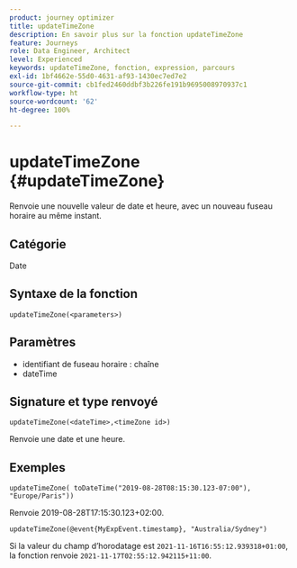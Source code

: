 ```yaml
---
product: journey optimizer
title: updateTimeZone
description: En savoir plus sur la fonction updateTimeZone
feature: Journeys
role: Data Engineer, Architect
level: Experienced
keywords: updateTimeZone, fonction, expression, parcours
exl-id: 1bf4662e-55d0-4631-af93-1430ec7ed7e2
source-git-commit: cb1fed2460ddbf3b226fe191b9695008970937c1
workflow-type: ht
source-wordcount: '62'
ht-degree: 100%

---
```


# updateTimeZone {#updateTimeZone}

Renvoie une nouvelle valeur de date et heure, avec un nouveau fuseau horaire au même instant.

## Catégorie

Date

## Syntaxe de la fonction

`updateTimeZone(<parameters>)`

## Paramètres

* identifiant de fuseau horaire : chaîne
* dateTime

## Signature et type renvoyé

`updateTimeZone(<dateTime>,<timeZone id>)`

Renvoie une date et une heure.

## Exemples

`updateTimeZone( toDateTime("2019-08-28T08:15:30.123-07:00"), "Europe/Paris"))`

Renvoie 2019-08-28T17:15:30.123+02:00.

<!--`updateTimeZone( toDateTime("2019-08-28T08:15:30.123-07:00"), toTimeZone("Europe/Paris")))`
Returns "2019-08-28T17:15:30.123+02:00".-->

`updateTimeZone(@event{MyExpEvent.timestamp}, "Australia/Sydney")`

Si la valeur du champ d’horodatage est `2021-11-16T16:55:12.939318+01:00`, la fonction renvoie `2021-11-17T02:55:12.942115+11:00`. 
